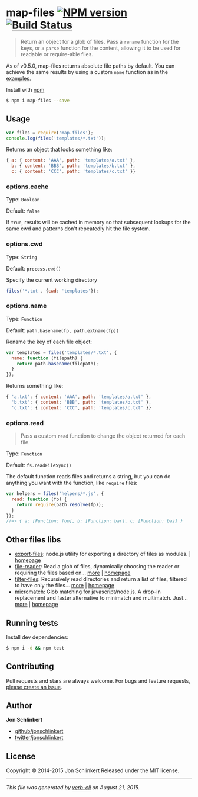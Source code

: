 # map-files [![NPM version](https://badge.fury.io/js/map-files.svg)](http://badge.fury.io/js/map-files)  [![Build Status](https://travis-ci.org/jonschlinkert/map-files.svg)](https://travis-ci.org/jonschlinkert/map-files)

> Return an object for a glob of files. Pass a `rename` function for the keys, or a `parse` function for the content, allowing it to be used for readable or require-able files.

As of v0.5.0, map-files returns absolute file paths by default. You can achieve the same results by using a custom `name` function as in the [examples](#options-name).

Install with [npm](https://www.npmjs.com/)

```sh
$ npm i map-files --save
```

## Usage

```js
var files = require('map-files');
console.log(files('templates/*.txt'));
```

Returns an object that looks something like:

```js
{ a: { content: 'AAA', path: 'templates/a.txt' },
  b: { content: 'BBB', path: 'templates/b.txt' },
  c: { content: 'CCC', path: 'templates/c.txt' }}
```

### options.cache

Type: `Boolean`

Default: `false`

If `true`, results will be cached in memory so that subsequent lookups for the same cwd and patterns don't repeatedly hit the file system.

### options.cwd

Type: `String`

Default: `process.cwd()`

Specify the current working directory

```js
files('*.txt', {cwd: 'templates'});
```

### options.name

Type: `Function`

Default: `path.basename(fp, path.extname(fp))`

Rename the key of each file object:

```js
var templates = files('templates/*.txt', {
  name: function (filepath) {
    return path.basename(filepath);
  }
});
```

Returns something like:

```js
{ 'a.txt': { content: 'AAA', path: 'templates/a.txt' },
  'b.txt': { content: 'BBB', path: 'templates/b.txt' },
  'c.txt': { content: 'CCC', path: 'templates/c.txt' }}
```

### options.read

> Pass a custom `read` function to change the object returned for each file.

Type: `Function`

Default: `fs.readFileSync()`

The default function reads files and returns a string, but you can do anything
you want with the function, like `require` files:

```js
var helpers = files('helpers/*.js', {
  read: function (fp) {
    return require(path.resolve(fp));
  }
});
//=> { a: [Function: foo], b: [Function: bar], c: [Function: baz] }
```

## Other files libs

* [export-files](https://www.npmjs.com/package/export-files): node.js utility for exporting a directory of files as modules. | [homepage](https://github.com/jonschlinkert/export-files)
* [file-reader](https://www.npmjs.com/package/file-reader): Read a glob of files, dynamically choosing the reader or requiring the files based on… [more](https://www.npmjs.com/package/file-reader) | [homepage](https://github.com/jonschlinkert/file-reader)
* [filter-files](https://www.npmjs.com/package/filter-files): Recursively read directories and return a list of files, filtered to have only the files… [more](https://www.npmjs.com/package/filter-files) | [homepage](https://github.com/jonschlinkert/filter-files)
* [micromatch](https://www.npmjs.com/package/micromatch): Glob matching for javascript/node.js. A drop-in replacement and faster alternative to minimatch and multimatch. Just… [more](https://www.npmjs.com/package/micromatch) | [homepage](https://github.com/jonschlinkert/micromatch)

## Running tests

Install dev dependencies:

```sh
$ npm i -d && npm test
```

## Contributing

Pull requests and stars are always welcome. For bugs and feature requests, [please create an issue](https://github.com/jonschlinkert/map-files/issues/new).

## Author

**Jon Schlinkert**

+ [github/jonschlinkert](https://github.com/jonschlinkert)
+ [twitter/jonschlinkert](http://twitter.com/jonschlinkert)

## License

Copyright © 2014-2015 Jon Schlinkert
Released under the MIT license.

***

_This file was generated by [verb-cli](https://github.com/assemble/verb-cli) on August 21, 2015._
